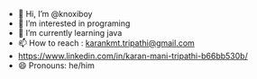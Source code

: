- 👋 Hi, I’m @knoxiboy
- 👀 I’m interested in programing
- 🌱 I’m currently learning java
- 📫 How to reach : karankmt.tripathi@gmail.com
-    https://www.linkedin.com/in/karan-mani-tripathi-b66bb530b/
- 😄 Pronouns: he/him
<!---
knoxiboy/knoxiboy is a ✨ special ✨ repository because its `README.md` (this file) appears on your GitHub profile.
You can click the Preview link to take a look at your changes.
--->
